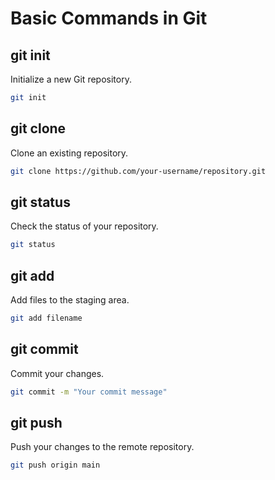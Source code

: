 # Basic Commands in Git

## git init
Initialize a new Git repository.

```bash
git init
```

## git clone
Clone an existing repository.

```bash
git clone https://github.com/your-username/repository.git
```

## git status
Check the status of your repository.

```bash
git status
```

## git add
Add files to the staging area.

```bash
git add filename
```

## git commit
Commit your changes.

```bash
git commit -m "Your commit message"
```

## git push
Push your changes to the remote repository.

```bash
git push origin main
```
